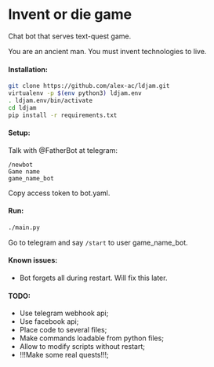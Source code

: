 # Invent or die game

Chat bot that serves text-quest game.

You are an ancient man. You must invent technologies to live.

#### Installation:

```bash
git clone https://github.com/alex-ac/ldjam.git
virtualenv -p $(env python3) ldjam.env
. ldjam.env/bin/activate
cd ldjam
pip install -r requirements.txt
```

#### Setup:

Talk with @FatherBot at telegram:

```
/newbot
Game name
game_name_bot
```

Copy access token to bot.yaml.

#### Run:

```bash
./main.py
```

Go to telegram and say `/start` to user game\_name\_bot.

#### Known issues:

 * Bot forgets all during restart. Will fix this later.

#### TODO:

 * Use telegram webhook api;
 * Use facebook api;
 * Place code to several files;
 * Make commands loadable from python files;
 * Allow to modify scripts without restart;
 * !!!Make some real quests!!!;

